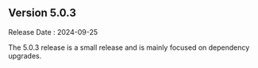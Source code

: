 ## Version 5.0.3 ##

Release Date : 2024-09-25

The 5.0.3 release is a small release and is mainly focused on dependency upgrades.

